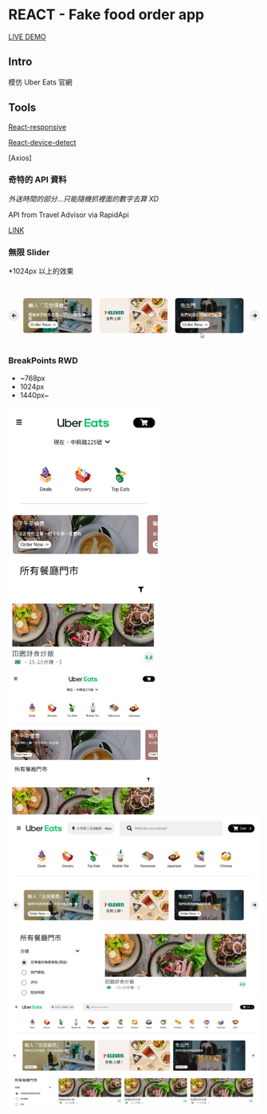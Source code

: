 # REACT - Fake food order app

[LIVE DEMO](https://wlcharlie.github.io/fake-food-order-app/)

## Intro

模仿 Uber Eats 官網

## Tools

[React-responsive](https://www.npmjs.com/package/react-responsive)

[React-device-detect](https://www.npmjs.com/package/react-device-detect)

[Axios]

### 奇特的 API 資料

_外送時間的部分...只能隨機抓裡面的數字去算 XD_

API from Travel Advisor via RapidApi

[LINK](https://rapidapi.com/apidojo/api/travel-advisor/)

### 無限 Slider

\*1024px 以上的效果

<img src="./public/images/slider.gif" width="600">

### BreakPoints RWD

- ~768px
- 1024px
- 1440px~

<img src="./public/images/04.png" width="300">
<img src="./public/images/03.png" width="300">
<img src="./public/images/02.png" width="900">
<img src="./public/images/01.png" width="900">
